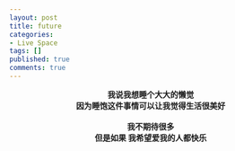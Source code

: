 ```yaml
---
layout: post
title: future
categories:
- Live Space
tags: []
published: true
comments: true
---
```

<p><div style="text-align:center"><span style="font-weight:bold">我说我想睡个大大的懒觉</span><br style="font-weight:bold" /><span style="font-weight:bold">因为睡饱这件事情可以让我觉得生活很美好</span><br style="font-weight:bold" /><br style="font-weight:bold" /><span style="font-weight:bold">我不期待很多</span><br style="font-weight:bold" /><span style="font-weight:bold">但是如果 我希望爱我的人都快乐</span><br /></div>
<br /></p>
